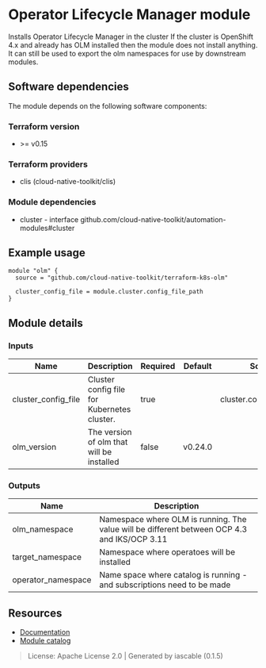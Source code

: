 # Operator Lifecycle Manager module

Installs Operator Lifecycle Manager in the cluster
If the cluster is OpenShift 4.x and already has OLM installed then the module does not install anything. It can still 
be used to export the olm namespaces for use by downstream modules.


## Software dependencies

The module depends on the following software components:

### Terraform version

- \>= v0.15

### Terraform providers


- clis (cloud-native-toolkit/clis)

### Module dependencies


- cluster - interface github.com/cloud-native-toolkit/automation-modules#cluster

## Example usage

```hcl
module "olm" {
  source = "github.com/cloud-native-toolkit/terraform-k8s-olm"

  cluster_config_file = module.cluster.config_file_path
}

```

## Module details

### Inputs

| Name | Description | Required | Default | Source |
|------|-------------|---------|----------|--------|
| cluster_config_file | Cluster config file for Kubernetes cluster. | true |  | cluster.config_file_path |
| olm_version | The version of olm that will be installed | false | v0.24.0 |  |

### Outputs

| Name | Description |
|------|-------------|
| olm_namespace | Namespace where OLM is running. The value will be different between OCP 4.3 and IKS/OCP 3.11 |
| target_namespace | Namespace where operatoes will be installed |
| operator_namespace | Name space where catalog is running - and subscriptions need to be made |

## Resources

- [Documentation](https://operate.cloudnativetoolkit.dev)
- [Module catalog](https://modules.cloudnativetoolkit.dev)

> License: Apache License 2.0 | Generated by iascable (0.1.5)
